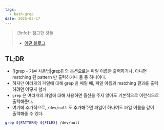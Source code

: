 ```yaml
---
tags:
  - bash-grep
date: 2025-03-17
---
```

> [!info]- 참고한 것들
> - [어떤 블로그](https://www.cyberciti.biz/faq/grep-from-files-and-display-the-file-name)

## TL;DR

- [[grep - 기본 사용법|grep]] 의 옵션으로는 파일 이름만 출력하거나, 아니면 matching 된 pattern 만 출력하거나 둘 중 하나이다.
- 하지만 여러개의 파일에 대해 grep 을 때릴 때, 파일 이름과 matching 결과를 출력하려면 어떻게 할까
- `grep` 은 여러개의 파일에 대해 사용하면 옵션을 주지 않아도 기본적으로 이런식으로 출력해준다.
- 여기에 추가적으로, `/dev/null` 도 추가해주면 파일이 하나여도 파일 이름을 같이 출력해줄 수 있다.

```bash
grep ${PATTERN} ${FILES} /dev/null
```